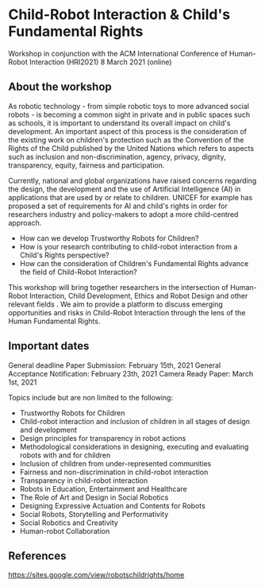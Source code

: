 # Child-Robot Interaction & Child's Fundamental Rights
Workshop in conjunction with the ACM International Conference of Human-Robot Interaction (HRI2021)
8 March 2021 (online)

## About the workshop
As robotic technology - from simple robotic toys to more advanced social robots - is becoming a common sight in private and in public spaces such as schools, it is important to understand its overall impact on child's development. An important aspect of this process is the consideration of the existing work on children's protection such as the Convention of the Rights of the Child published by the United Nations which refers to aspects such as inclusion and non-discrimination, agency, privacy, dignity, transparency, equity, fairness and participation.

Currently, national and global organizations have raised concerns regarding the design, the development and the use of Artificial Intelligence (AI) in applications that are used by or relate to children. UNICEF for example has proposed a set of requirements for AI and child's rights in order for researchers industry and policy-makers to adopt a more child-centred approach.

* How can we develop Trustworthy Robots for Children?
* How is your research contributing to child-robot interaction from a Child's Rights perspective?
* How can the consideration of Children's Fundamental Rights advance the field of Child-Robot Interaction?

This workshop will bring together researchers in the intersection of Human-Robot Interaction, Child Development, Ethics and Robot Design and other relevant fields . We aim to provide a platform to discuss emerging opportunities and risks in Child-Robot Interaction through the lens of the Human Fundamental Rights.

## Important dates
General deadline Paper Submission: February 15th, 2021
General Acceptance Notification: February 23th, 2021
Camera Ready Paper: March 1st, 2021

Topics include but are non limited to the following:
* Trustworthy Robots for Children
* Child-robot interaction and inclusion of children in all stages of design and development
* Design principles for transparency in robot actions
* Methodological considerations in designing, executing and evaluating robots with and for children
* Inclusion of children from under-represented communities
* Fairness and non-discrimination in child-robot interaction
* Transparency in child-robot interaction
* Robots in Education, Entertainment and Healthcare 
* The Role of Art and Design in Social Robotics
* Designing Expressive Actuation and Contents for Robots
* Social Robots, Storytelling and Performativity
* Social Robotics and Creativity
* Human-robot Collaboration

## References
https://sites.google.com/view/robotschildrights/home

